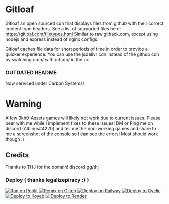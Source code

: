 # Gitloaf
Gitloaf an open sourced cdn that displays files from github with their correct content type headers. See a list of supported files here: https://gitloaf.com/filetypes.html Similar to raw.githack.com, except using nodejs and express instead of nginx configs.

Gitloaf caches file data for short periods of time in order to provide a quicker experience.
You can use the jsdelivr cdn instead of the github cdn by switching /cdn/ with /cfcdn/ in the url.

### OUTDATED README
Now serviced under Carbon Systems!

# Warning
A few 3kh0-Assets games will likely not work due to current issues. Please bear with me while I implement fixes to these issues! DM or Ping me on discord (Albinus#4220) and tell me the non-working games and share to me a screenshot of the console so I can see the errors! Most should work though :)

## Credits
Thanks to THJ for the domain! discord.gg/thj

### Deploy ( thanks legalizepiracy :) )
[![Run on Replit](https://binbashbanana.github.io/deploy-buttons/buttons/remade/replit.svg)](https://replit.com/github/albibos/gitloaf)
[![Remix on Glitch](https://binbashbanana.github.io/deploy-buttons/buttons/remade/glitch.svg)](https://glitch.com/edit/#!/import/github/albibos/gitloaf)
[![Deploy on Railway](https://binbashbanana.github.io/deploy-buttons/buttons/remade/railway.svg)](https://railway.app/new/template?template=https://github.com/albibos/gitloaf)
[![Deploy to Cyclic](https://binbashbanana.github.io/deploy-buttons/buttons/remade/cyclic.svg)](https://app.cyclic.sh/api/app/deploy/albibos/gitloaf)
[![Deploy to Koyeb](https://binbashbanana.github.io/deploy-buttons/buttons/remade/koyeb.svg)](https://app.koyeb.com/deploy?type=git&repository=github.com/albibos/gitloaf&branch=main&name=gitloaf)
[![Deploy to Render](https://binbashbanana.github.io/deploy-buttons/buttons/remade/render.svg)](https://render.com/deploy?repo=https://github.com/albibos/gitloaf)
